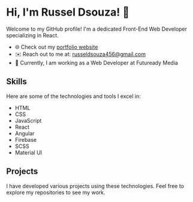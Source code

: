 # Hi, I'm Russel Dsouza! 👋

Welcome to my GitHub profile! I'm a dedicated Front-End Web Developer specializing in React.

- 🌐 Check out my [portfolio website](https://russeldsouza.dev/)
- ✉️ Reach out to me at: [russeldsouza456@gmail.com](mailto:russeldsouza456@gmail.com)
- 💼 Currently, I am working as a Web Developer at Futuready Media

## Skills

Here are some of the technologies and tools I excel in:

- HTML
- CSS
- JavaScript
- React
- Angular
- Firebase
- SCSS
- Material UI

## Projects

I have developed various projects using these technologies. Feel free to explore my repositories to see my work.
